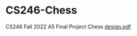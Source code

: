 # CS246-Chess
CS246 Fall 2022 A5 Final Project Chess
[design.pdf](https://github.com/joon2730/CS246-Chess/docs/design.pdf)
